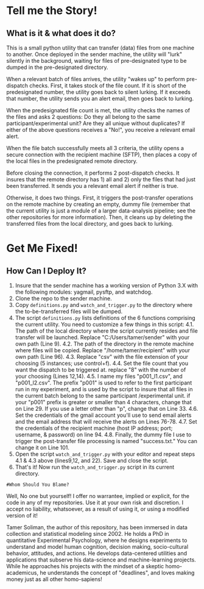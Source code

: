 #    Tell me the Story! 
##    What is it & what does it do?

This is a small python utility that can transfer (data) files from one machine to another. Once deployed in the sender machine, the utility will "lurk" silently in the background, waiting for files of pre-designated type to be dumped in the pre-designated directory. 

When a relevant batch of files arrives, the utility "wakes up" to perform pre-dispatch checks. First, it takes stock of the file count. If it is short of the predesignated number, the utility goes back to silent lurking. If it exceeds that number, the utility sends you an alert email, then goes back to lurking.

When the predesignated file count is met, the utility checks the names of the files and asks 2 questions: 
Do they all belong to the same participant/experimental unit? Are they all unique without duplicates?
If either of the above questions receives a  "No!", you receive a relevant email alert.

When the file batch successfully meets all 3 criteria,  the utility opens a secure connection with the recipient machine (SFTP), then places a copy of the local files in the predesignated remote directory.

Before closing the connection, it performs 2 post-dispatch checks. It insures that the remote directory has 1) all and 2) only  the files that had just been transferred. It sends you a relevant email alert if neither is true. 

Otherwise, it does two things. First, it triggers the post-transfer operations on the remote machine by creating an empty, dummy file (remember that the current utility is just a module of a larger data-analysis pipeline; see the other repositories for more information).  Then, it cleans up by deleting the transferred files from the local directory, and goes back to lurking.


#    Get Me Fixed!
##    How Can I Deploy It?

1.    Insure that the sender machine has a working version of Python 3.X with the following modules: yagmail, pysftp, and watchdog.
2.    Clone the repo to the sender machine.
3.    Copy `definitions.py` and `watch_and_trigger.py` to the directory where the to-be-transferred files will be dumped.
4.    The script `definitions.py` lists definitions of the 6 functions comprising the current utility. You need to customize a few  things in this script:
	4.1.    The path of the local directory where the script currently resides and file transfer will be launched. Replace "C:/Users/tamer/sender" with your own path (Line 9).
	4.2.    The path of the directory in the remote machine where files will be copied. Replace "/home/tamer/recipient" with your own path (Line 96).
	4.3.    Replace "csv" with the file extension of your choosing (5 instances; use control+f).
	4.4.    Set the file count that you want the dispatch to be triggered at. replace "8" with the number of your choosing (Lines 12,14).
	4.5.    I name my files "p001_l1.csv", and "p001_l2.csv". The prefix "p001" is used to refer to the first participant run in my experiment, and is used by the script to insure that all files in the current batch belong to the same participant /experimental unit. if your "p001" prefix is greater or smaller than 4 characters, change that on Line 29. If  you use a letter other than "p", change that on Line 33.
	4.6.    Set the credentials of the gmail account you'll use to send email alerts and the email address that will receive the alerts on Lines 76-78.
	4.7.    Set the credentials of the recipient machine (host IP address; port;  username, & password) on line 94.
	4.8.    Finally, the dummy file I use to trigger the post-transfer file processing is named "success.txt." You can change it on Line 101.
5.    Open the script `watch_and_trigger.py` with your editor and repeat steps 4.1 & 4.3 above (lines9,12, and 22). Save and close the script.
6.    That's it! Now run the `watch_and_trigger.py`  script in its current directory.


	#Whom Should You Blame?

Well, No one but yourself! I offer no warrantee, implied or explicit, for the code in any of my repositories. Use it at your own risk and discretion. I accept no liability, whatsoever, as a result of using it, or using a modified version of it!

Tamer Soliman, the author of this repository, has been immersed in data collection and statistical modeling since 2002. He holds a PhD in quantitative Experimental Psychology, where he designs experiments to understand and model human cognition, decision making, socio-cultural behavior, attitudes, and actions. He develops data-centered utilities and applications that subserve his data-science and machine-learning projects. While he approaches his projects with the mindset of a skeptic homo-academicus,  he understands the concept of "deadlines", and loves making money just as all other homo-sapiens!